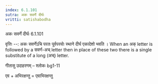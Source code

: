 ```yaml
---
index: 6.1.101
sutra: अकः सवर्णे दीर्घः
vritti: satishabodha
---
```



 अकः सवर्णे दीर्घः 6.1.101 


वृत्तिः --: अकः सवर्णेऽचि परतः पूर्वपरयोः स्थाने दीर्घ एकादेशो भवति । When an अक् letter is followed by a सवर्ण-अच् letter then in place of these two there is a single substitute of a long (अच्) letter. 


गीतासु उदाहरणम् – श्लोकः bg1-11 


एव + अभिरक्षन्तु = एवाभिरक्षन्तु 




